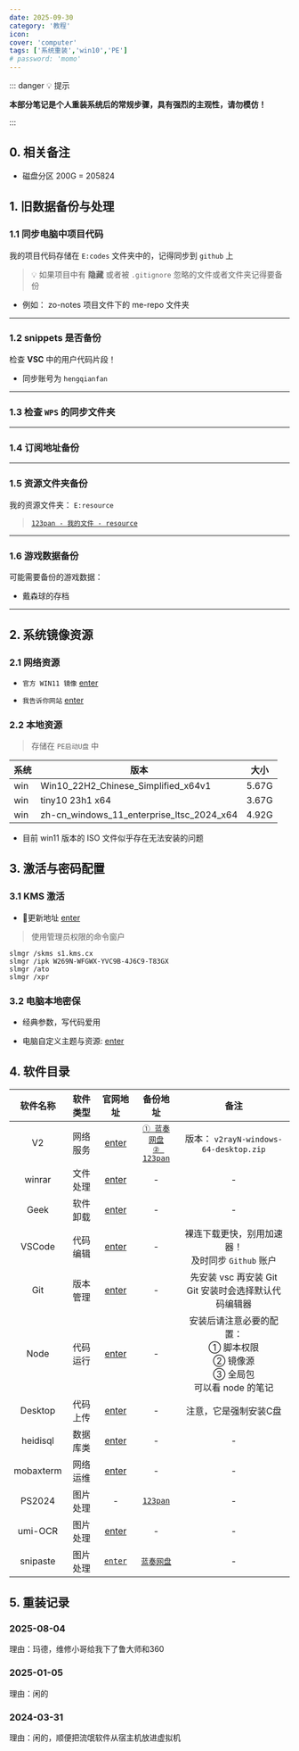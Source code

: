 ```yaml
---
date: 2025-09-30
category: '教程'
icon: 
cover: 'computer'
tags: ['系统重装','win10','PE']
# password: 'momo'
---
```



::: danger 💡 提示

**本部分笔记是个人重装系统后的常规步骤，具有强烈的主观性，请勿模仿！**

:::


## 0. 相关备注

- 磁盘分区 200G = 205824 


## 1. 旧数据备份与处理

### 1.1  同步电脑中项目代码

我的项目代码存储在 `E:codes` 文件夹中的，记得同步到 `github` 上

> 💡 如果项目中有 **隐藏** 或者被 `.gitignore` 忽略的文件或者文件夹记得要备份

- 例如： zo-notes 项目文件下的 me-repo 文件夹

---

### 1.2   **snippets** 是否备份

检查 **VSC** 中的用户代码片段！

- 同步账号为 `hengqianfan` <i class="iconfont icon-github"></i>

---

### 1.3  检查 `WPS` 的同步文件夹

---

### 1.4 订阅地址备份

---

### 1.5 资源文件夹备份

我的资源文件夹： `E:resource` 

> <i class="iconfont icon-download"></i> [`123pan - 我的文件 - resource`](https://www.baidu.com)  

---

### 1.6 游戏数据备份

可能需要备份的游戏数据：

- 戴森球的存档

---


## 2. 系统镜像资源

### 2.1 网络资源

- `官方 WIN11 镜像` [enter](https://www.microsoft.com/zh-cn/software-download/windows11)

- `我告诉你网站` [enter](https://next.itellyou.cn/Original/)

### 2.2 本地资源

> 存储在 `PE启动U盘` 中

|系统|版本|大小|
|---|---|---|
|win|Win10_22H2_Chinese_Simplified_x64v1|5.67G|
|win|tiny10 23h1 x64|3.67G|
|win|zh-cn_windows_11_enterprise_ltsc_2024_x64|4.92G|

- 目前 win11 版本的 ISO 文件似乎存在无法安装的问题


## 3. 激活与密码配置


### 3.1 KMS 激活

- 📌更新地址 [enter](https://kms.cx/)

> 使用管理员权限的命令窗户 

```shell
slmgr /skms s1.kms.cx
slmgr /ipk W269N-WFGWX-YVC9B-4J6C9-T83GX
slmgr /ato
slmgr /xpr
```
### 3.2 电脑本地密保

- 经典参数，写代码爱用

- 电脑自定义主题与资源: [enter](https://www.123pan.com/s/RRRYjv-uOS0A.html) <i class="iconfont icon-download"></i>



## 4. 软件目录


|软件名称|软件类型|官网地址|备份地址|备注|
|:---:|:---:|:---:|:---:|:---:|
| V2 | 网络服务 | [enter](https://github.com/2dust/v2rayN/releases) | [`① 蓝奏网盘`](https://hqz1874.lanzouo.com/iYClo32nc3la) <br/> [`② 123pan`](https://www.123865.com/s/RRRYjv-iTi0A) | 版本： `v2rayN-windows-64-desktop.zip`|
| winrar | 文件处理 | [enter](https://www.win-rar.com/) |-|-|
| Geek | 软件卸载 | [enter](https://geekuninstaller.com/download)| - | -|
| VSCode | 代码编辑 | [enter](https://code.visualstudio.com/) |-| 裸连下载更快，别用加速器！ <br/> 及时同步 `Github` 账户 |
| Git | 版本管理 | [enter](https://git-scm.com/download)|-| 先安装 vsc 再安装 Git <br/> Git 安装时会选择默认代码编辑器 |
| Node | 代码运行 | [enter](https://nodejs.org/en) |-|安装后请注意必要的配置：<br/>  ① 脚本权限 <br/> ② 镜像源 <br/> ③ 全局包 <br/> 可以看 node 的笔记|
| Desktop | 代码上传 | [enter](https://desktop.github.com/) |-|注意，它是强制安装C盘|
| heidisql | 数据库类 | [enter](https://www.heidisql.com/) |-|-|
| mobaxterm | 网络运维 | [enter](https://mobaxterm.mobatek.net/)|-|-|
| PS2024 | 图片处理 | - | [`123pan`](https://www.123pan.com/?homeFilePath=4418600,11874630)| - | 
| umi-OCR | 图片处理 | [enter](https://github.com/hiroi-sora/Umi-OCR) | - | - |
| snipaste | 图片处理 |  [`enter`](https://zh.snipaste.com/) | [`蓝奏网盘`](https://hqz1874.lanzouo.com/iT73V2k0ku9c)|-|

## 5. 重装记录


### 2025-08-04

理由：玛德，维修小哥给我下了鲁大师和360

### 2025-01-05

理由：闲的 


### 2024-03-31

理由：闲的，顺便把流氓软件从宿主机放进虚拟机

